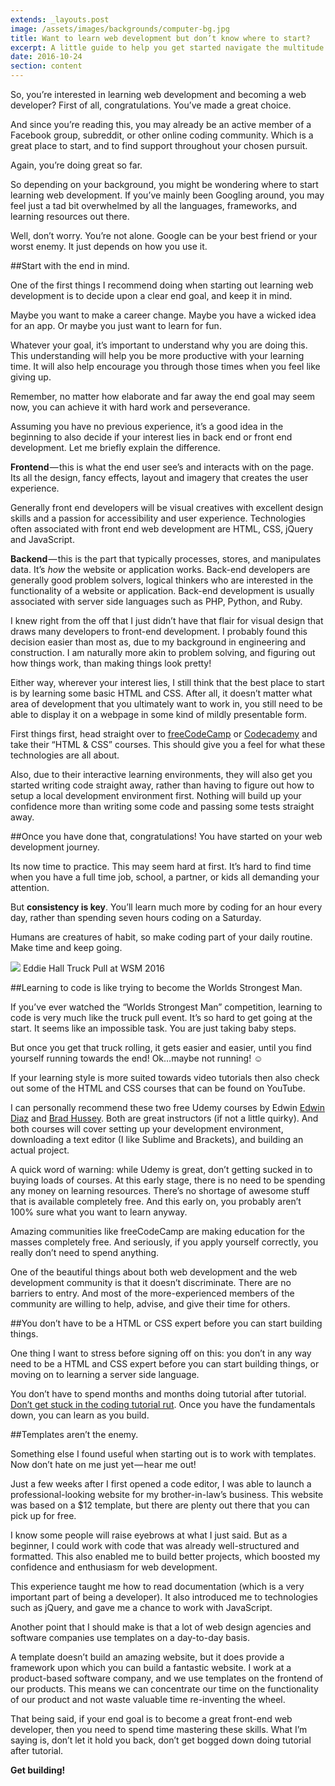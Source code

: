 ```yaml
---
extends: _layouts.post
image: /assets/images/backgrounds/computer-bg.jpg
title: Want to learn web development but don’t know where to start?
excerpt: A little guide to help you get started navigate the multitude of available resources.
date: 2016-10-24
section: content
---
```


So, you’re interested in learning web development and becoming a web developer? First of all, congratulations. You’ve made a great choice.

And since you’re reading this, you may already be an active member of a Facebook group, subreddit, or other online coding community. Which is a great place to start, and to find support throughout your chosen pursuit.

Again, you’re doing great so far.

So depending on your background, you might be wondering where to start learning web development. If you’ve mainly been Googling around, you may feel just a tad bit overwhelmed by all the languages, frameworks, and learning resources out there.

Well, don’t worry. You’re not alone. Google can be your best friend or your worst enemy. It just depends on how you use it.

##Start with the end in mind.

One of the first things I recommend doing when starting out learning web development is to decide upon a clear end goal, and keep it in mind.

Maybe you want to make a career change. Maybe you have a wicked idea for an app. Or maybe you just want to learn for fun.

Whatever your goal, it’s important to understand why you are doing this. This understanding will help you be more productive with your learning time. It will also help encourage you through those times when you feel like giving up.

Remember, no matter how elaborate and far away the end goal may seem now, you can achieve it with hard work and perseverance.

Assuming you have no previous experience, it’s a good idea in the beginning to also decide if your interest lies in back end or front end development. Let me briefly explain the difference.

**Frontend** — this is what the end user see’s and interacts with on the page. Its all the design, fancy effects, layout and imagery that creates the user experience.

Generally front end developers will be visual creatives with excellent design skills and a passion for accessibility and user experience. Technologies often associated with front end web development are HTML, CSS, jQuery and JavaScript.

**Backend** — this is the part that typically processes, stores, and manipulates data. It’s *how* the website or application works. Back-end developers are generally good problem solvers, logical thinkers who are interested in the functionality of a website or application. Back-end development is usually associated with server side languages such as PHP, Python, and Ruby.

I knew right from the off that I just didn’t have that flair for visual design that draws many developers to front-end development. I probably found this decision easier than most as, due to my background in engineering and construction. I am naturally more akin to problem solving, and figuring out how things work, than making things look pretty!

Either way, wherever your interest lies, I still think that the best place to start is by learning some basic HTML and CSS. After all, it doesn’t matter what area of development that you ultimately want to work in, you still need to be able to display it on a webpage in some kind of mildly presentable form.

First things first, head straight over to [freeCodeCamp](https://www.freecodecamp.org/) or [Codecademy](https://www.codecademy.com/) and take their “HTML & CSS” courses. This should give you a feel for what these technologies are all about.

Also, due to their interactive learning environments, they will also get you started writing code straight away, rather than having to figure out how to setup a local development environment first. Nothing will build up your confidence more than writing some code and passing some tests straight away.

##Once you have done that, congratulations! You have started on your web development journey.

Its now time to practice. This may seem hard at first. It’s hard to find time when you have a full time job, school, a partner, or kids all demanding your attention.

But **consistency is key**. You’ll learn much more by coding for an hour every day, rather than spending seven hours coding on a Saturday.

Humans are creatures of habit, so make coding part of your daily routine. Make time and keep going.

<img class="img-fluid" src="/assets/images/content/wsm-truck.jpg">
<span class="caption text-muted">Eddie Hall Truck Pull at WSM 2016</span>

##Learning to code is like trying to become the Worlds Strongest Man.

If you’ve ever watched the “Worlds Strongest Man” competition, learning to code is very much like the truck pull event. It’s so hard to get going at the start. It seems like an impossible task. You are just taking baby steps.

But once you get that truck rolling, it gets easier and easier, until you find yourself running towards the end! Ok…maybe not running! ☺️

If your learning style is more suited towards video tutorials then also check out some of the HTML and CSS courses that can be found on YouTube.

I can personally recommend these two free Udemy courses by Edwin [Edwin Diaz](https://www.udemy.com/html-and-css-for-beginners-crash-course-learn-fast-easy/) and [Brad Hussey](https://www.udemy.com/bootstrap-4/). Both are great instructors (if not a little quirky). And both courses will cover setting up your development environment, downloading a text editor (I like Sublime and Brackets), and building an actual project.

A quick word of warning: while Udemy is great, don’t getting sucked in to buying loads of courses. At this early stage, there is no need to be spending any money on learning resources. There’s no shortage of awesome stuff that is available completely free. And this early on, you probably aren’t 100% sure what you want to learn anyway.

Amazing communities like freeCodeCamp are making education for the masses completely free. And seriously, if you apply yourself correctly, you really don’t need to spend anything.

One of the beautiful things about both web development and the web development community is that it doesn’t discriminate. There are no barriers to entry. And most of the more-experienced members of the community are willing to help, advise, and give their time for others.

##You don’t have to be a HTML or CSS expert before you can start building things.

One thing I want to stress before signing off on this: you don’t in any way need to be a HTML and CSS expert before you can start building things, or moving on to learning a server side language.

You don’t have to spend months and months doing tutorial after tutorial. [Don’t get stuck in the coding tutorial rut](/coding-tutorial-rut). Once you have the fundamentals down, you can learn as you build.

##Templates aren’t the enemy.

Something else I found useful when starting out is to work with templates. Now don’t hate on me just yet — hear me out!

Just a few weeks after I first opened a code editor, I was able to launch a professional-looking website for my brother-in-law’s business. This website was based on a $12 template, but there are plenty out there that you can pick up for free.

I know some people will raise eyebrows at what I just said. But as a beginner, I could work with code that was already well-structured and formatted. This also enabled me to build better projects, which boosted my confidence and enthusiasm for web development.

This experience taught me how to read documentation (which is a very important part of being a developer). It also introduced me to technologies such as jQuery, and gave me a chance to work with JavaScript.

Another point that I should make is that a lot of web design agencies and software companies use templates on a day-to-day basis.

A template doesn’t build an amazing website, but it does provide a framework upon which you can build a fantastic website. I work at a product-based software company, and we use templates on the frontend of our products. This means we can concentrate our time on the functionality of our product and not waste valuable time re-inventing the wheel.

That being said, if your end goal is to become a great front-end web developer, then you need to spend time mastering these skills. What I’m saying is, don’t let it hold you back, don’t get bogged down doing tutorial after tutorial. 

**Get building!**
